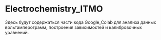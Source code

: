 # Electrochemistry_ITMO
Здесь будут содержаться части кода Google_Colab для анализа данных вольтамперограмм, построения зависимостей и калибровочных уравнений.
